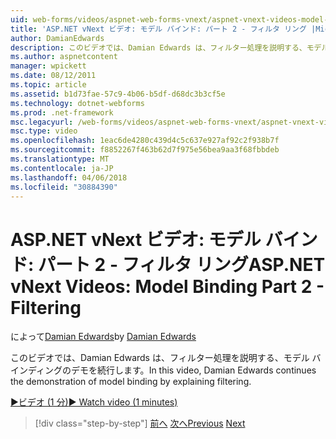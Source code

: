 ```yaml
---
uid: web-forms/videos/aspnet-web-forms-vnext/aspnet-vnext-videos-model-binding-part-2-filtering
title: 'ASP.NET vNext ビデオ: モデル バインド: パート 2 - フィルタ リング |Microsoft ドキュメント'
author: DamianEdwards
description: このビデオでは、Damian Edwards は、フィルター処理を説明する、モデル バインディングのデモを続行します。
ms.author: aspnetcontent
manager: wpickett
ms.date: 08/12/2011
ms.topic: article
ms.assetid: b1d73fae-57c9-4b06-b5df-d68dc3b3cf5e
ms.technology: dotnet-webforms
ms.prod: .net-framework
msc.legacyurl: /web-forms/videos/aspnet-web-forms-vnext/aspnet-vnext-videos-model-binding-part-2-filtering
msc.type: video
ms.openlocfilehash: 1eac6de4280c439d4c5c637e927af92c2f938b7f
ms.sourcegitcommit: f8852267f463b62d7f975e56bea9aa3f68fbbdeb
ms.translationtype: MT
ms.contentlocale: ja-JP
ms.lasthandoff: 04/06/2018
ms.locfileid: "30884390"
---
```

<a name="aspnet-vnext-videos-model-binding-part-2---filtering"></a><span data-ttu-id="f3f1c-103">ASP.NET vNext ビデオ: モデル バインド: パート 2 - フィルタ リング</span><span class="sxs-lookup"><span data-stu-id="f3f1c-103">ASP.NET vNext Videos: Model Binding Part 2 - Filtering</span></span>
====================
<span data-ttu-id="f3f1c-104">によって[Damian Edwards](https://github.com/DamianEdwards)</span><span class="sxs-lookup"><span data-stu-id="f3f1c-104">by [Damian Edwards](https://github.com/DamianEdwards)</span></span>

<span data-ttu-id="f3f1c-105">このビデオでは、Damian Edwards は、フィルター処理を説明する、モデル バインディングのデモを続行します。</span><span class="sxs-lookup"><span data-stu-id="f3f1c-105">In this video, Damian Edwards continues the demonstration of model binding by explaining filtering.</span></span>

[<span data-ttu-id="f3f1c-106">&#9654;ビデオ (1 分)</span><span class="sxs-lookup"><span data-stu-id="f3f1c-106">&#9654; Watch video (1 minutes)</span></span>](https://channel9.msdn.com/Blogs/ASP-NET-Site-Videos/aspnet-vnext-videos-model-binding-part-2-filtering)

> [!div class="step-by-step"]
> <span data-ttu-id="f3f1c-107">[前へ](aspnet-vnext-videos-model-binding-part-1-selecting-data.md)
> [次へ](aspnet-vnext-videos-model-binding-part-3-updating.md)</span><span class="sxs-lookup"><span data-stu-id="f3f1c-107">[Previous](aspnet-vnext-videos-model-binding-part-1-selecting-data.md)
[Next](aspnet-vnext-videos-model-binding-part-3-updating.md)</span></span>
